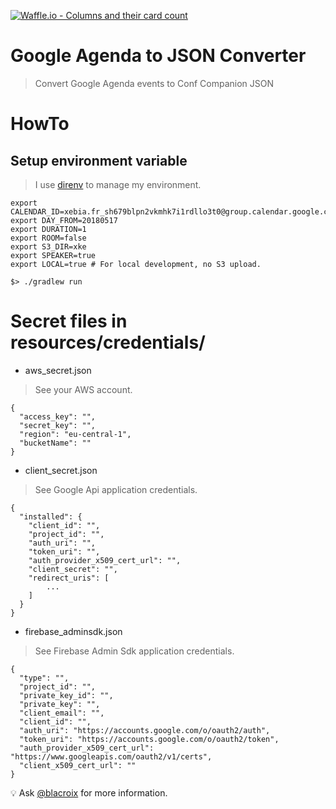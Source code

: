 [![Waffle.io - Columns and their card count](https://badge.waffle.io/xebia-france/google-calendar-conf-companion.svg?columns=all)](https://waffle.io/xebia-france/google-calendar-conf-companion)

# Google Agenda to JSON Converter
> Convert Google Agenda events to Conf Companion JSON

# HowTo

## Setup environment variable
> I use [direnv](https://direnv.net/) to manage my environment.

```
export CALENDAR_ID=xebia.fr_sh679blpn2vkmhk7i1rdllo3t0@group.calendar.google.com
export DAY_FROM=20180517
export DURATION=1
export ROOM=false
export S3_DIR=xke
export SPEAKER=true
export LOCAL=true # For local development, no S3 upload.
```

```
$> ./gradlew run
```

# Secret files in resources/credentials/

- aws_secret.json

> See your AWS account.

```
{
  "access_key": "",
  "secret_key": "",
  "region": "eu-central-1",
  "bucketName": ""
}
```

- client_secret.json

> See Google Api application credentials.

```
{
  "installed": {
    "client_id": "",
    "project_id": "",
    "auth_uri": "",
    "token_uri": "",
    "auth_provider_x509_cert_url": "",
    "client_secret": "",
    "redirect_uris": [
        ...
    ]
  }
}
```

- firebase_adminsdk.json

> See Firebase Admin Sdk application credentials.

```
{
  "type": "",
  "project_id": "",
  "private_key_id": "",
  "private_key": "",
  "client_email": "",
  "client_id": "",
  "auth_uri": "https://accounts.google.com/o/oauth2/auth",
  "token_uri": "https://accounts.google.com/o/oauth2/token",
  "auth_provider_x509_cert_url": "https://www.googleapis.com/oauth2/v1/certs",
  "client_x509_cert_url": ""
}
```

💡 Ask [@blacroix](https://github.com/blacroix) for more information.
